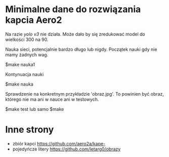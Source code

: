 # Minimalne dane do rozwiązania kapcia Aero2 #

Na razie *yolo v3* nie działa. Może dało by się zredukować
model do wielkości 300 na 90.

Nauka sieci, potencjalnie bardzo długo lub nigdy. Początek nauki gdy nie mamy żadnych wag.

$make nauka1

Kontynuacja nauki

$make nauka

Sprawdzenie na konkretnym przykładzie 'obraz.jpg'. To powinien być obraz,
którego nie ma ani w nauce ani w testowych.

$make test lub samo $make

# Inne strony #

* zbiór kapci https://github.com/aero2a/kape-
* pojedyńcze litery https://github.com/letarg0/obrazy
